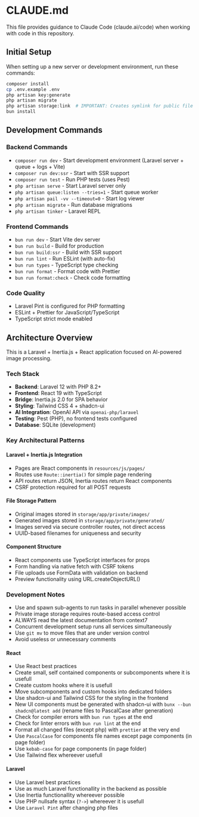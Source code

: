 # CLAUDE.md

This file provides guidance to Claude Code (claude.ai/code) when working with code in this repository.

## Initial Setup

When setting up a new server or development environment, run these commands:

```bash
composer install
cp .env.example .env
php artisan key:generate
php artisan migrate
php artisan storage:link  # IMPORTANT: Creates symlink for public file access
bun install
```

## Development Commands

### Backend Commands

- `composer run dev` - Start development environment (Laravel server + queue + logs + Vite)
- `composer run dev:ssr` - Start with SSR support
- `composer run test` - Run PHP tests (uses Pest)
- `php artisan serve` - Start Laravel server only
- `php artisan queue:listen --tries=1` - Start queue worker
- `php artisan pail -vv --timeout=0` - Start log viewer
- `php artisan migrate` - Run database migrations
- `php artisan tinker` - Laravel REPL

### Frontend Commands

- `bun run dev` - Start Vite dev server
- `bun run build` - Build for production
- `bun run build:ssr` - Build with SSR support
- `bun run lint` - Run ESLint (with auto-fix)
- `bun run types` - TypeScript type checking
- `bun run format` - Format code with Prettier
- `bun run format:check` - Check code formatting

### Code Quality

- Laravel Pint is configured for PHP formatting
- ESLint + Prettier for JavaScript/TypeScript
- TypeScript strict mode enabled

## Architecture Overview

This is a Laravel + Inertia.js + React application focused on AI-powered image processing.

### Tech Stack

- **Backend**: Laravel 12 with PHP 8.2+
- **Frontend**: React 19 with TypeScript
- **Bridge**: Inertia.js 2.0 for SPA behavior
- **Styling**: Tailwind CSS 4 + shadcn-ui
- **AI Integration**: OpenAI API via `openai-php/laravel`
- **Testing**: Pest (PHP), no frontend tests configured
- **Database**: SQLite (development)

### Key Architectural Patterns

#### Laravel + Inertia.js Integration

- Pages are React components in `resources/js/pages/`
- Routes use `Route::inertia()` for simple page rendering
- API routes return JSON, Inertia routes return React components
- CSRF protection required for all POST requests

#### File Storage Pattern

- Original images stored in `storage/app/private/images/`
- Generated images stored in `storage/app/private/generated/`
- Images served via secure controller routes, not direct access
- UUID-based filenames for uniqueness and security

#### Component Structure

- React components use TypeScript interfaces for props
- Form handling via native fetch with CSRF tokens
- File uploads use FormData with validation on backend
- Preview functionality using URL.createObjectURL()

### Development Notes

- Use and spawn sub-agents to run tasks in parallel whenever possible
- Private image storage requires route-based access control
- ALWAYS read the latest documentation from context7
- Concurrent development setup runs all services simultaneously
- Use `git mv` to move files that are under version control
- Avoid useless or unnecessary comments

#### React

- Use React best practices
- Create small, self contained components or subcomponents where it is usefull
- Create custom hooks where it is usefull
- Move subcomponents and custom hooks into dedicated folders
- Use shadcn-ui and Tailwind CSS for the styling in the frontend
- New UI components must be generated with shadcn-ui with `bunx --bun shadcn@latest add` (rename files to PascalCase after generation)
- Check for compiler errors with `bun run types` at the end
- Check for linter errors with `bun run lint` at the end
- Format all changed files (except php) with `prettier` at the very end
- Use `PascalCase` for components file names except page components (in page folder)
- Use `kebab-case` for page components (in page folder)
- Use Tailwind flex whereever usefull

#### Laravel

- Use Laravel best practices
- Use as much Laravel functionallity in the backend as possible
- Use Inertia functionallity whereever possible
- Use PHP nullsafe syntax (`?->`) whereever it is usefull
- Use `Laravel Pint` after changing php files

